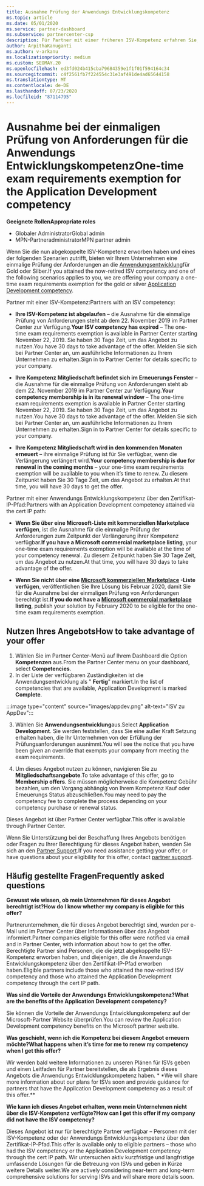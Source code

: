 ```yaml
---
title: Ausnahme Prüfung der Anwendungs Entwicklungskompetenz
ms.topic: article
ms.date: 05/01/2020
ms.service: partner-dashboard
ms.subservice: partnercenter-csp
description: Für Partner mit einer früheren ISV-Kompetenz erfahren Sie, wie Sie eine einmalige Prüfung der Anforderungen an die Anwendungsentwicklung erhalten.
author: ArpithaKanuganti
ms.author: v-arkanu
ms.localizationpriority: medium
ms.custom: SEOMAY.20
ms.openlocfilehash: ed3fd024b415cba79684359e1f1f01f594164c34
ms.sourcegitcommit: c4f2561fb7f224554c31e3af491de4ad65644158
ms.translationtype: MT
ms.contentlocale: de-DE
ms.lasthandoff: 07/23/2020
ms.locfileid: "87114795"
---
```

# <a name="one-time-exam-requirements-exemption-for-the-application-development-competency"></a><span data-ttu-id="283de-103">Ausnahme bei der einmaligen Prüfung von Anforderungen für die Anwendungs Entwicklungskompetenz</span><span class="sxs-lookup"><span data-stu-id="283de-103">One-time exam requirements exemption for the Application Development competency</span></span>

<span data-ttu-id="283de-104">**Geeignete Rollen**</span><span class="sxs-lookup"><span data-stu-id="283de-104">**Appropriate roles**</span></span>

- <span data-ttu-id="283de-105">Globaler Administrator</span><span class="sxs-lookup"><span data-stu-id="283de-105">Global admin</span></span>
- <span data-ttu-id="283de-106">MPN-Partneradministrator</span><span class="sxs-lookup"><span data-stu-id="283de-106">MPN partner admin</span></span>

<span data-ttu-id="283de-107">Wenn Sie die nun abgekoppelte ISV-Kompetenz erworben haben und eines der folgenden Szenarien zutrifft, bieten wir Ihrem Unternehmen eine einmalige Prüfung der Anforderungen an die [Anwendungsentwicklung](https://partner.microsoft.com/membership/application-development-competency)für Gold oder Silber.</span><span class="sxs-lookup"><span data-stu-id="283de-107">If you attained the now-retired ISV competency and one of the following scenarios applies to you, we are offering your company a one-time exam requirements exemption for the gold or silver [Application Development competency](https://partner.microsoft.com/membership/application-development-competency).</span></span> 

<span data-ttu-id="283de-108">Partner mit einer ISV-Kompetenz:</span><span class="sxs-lookup"><span data-stu-id="283de-108">Partners with an ISV competency:</span></span>

- <span data-ttu-id="283de-109">**Ihre ISV-Kompetenz ist abgelaufen** – die Ausnahme für die einmalige Prüfung von Anforderungen steht ab dem 22. November 2019 im Partner Center zur Verfügung.</span><span class="sxs-lookup"><span data-stu-id="283de-109">**Your ISV competency has expired** – The one-time exam requirements exemption is available in Partner Center starting November 22, 2019.</span></span> <span data-ttu-id="283de-110">Sie haben 30 Tage Zeit, um das Angebot zu nutzen.</span><span class="sxs-lookup"><span data-stu-id="283de-110">You have 30 days to take advantage of the offer.</span></span> <span data-ttu-id="283de-111">Melden Sie sich bei Partner Center an, um ausführliche Informationen zu Ihrem Unternehmen zu erhalten.</span><span class="sxs-lookup"><span data-stu-id="283de-111">Sign in to Partner Center for details specific to your company.</span></span>

- <span data-ttu-id="283de-112">**Ihre Kompetenz Mitgliedschaft befindet sich im Erneuerungs Fenster** – die Ausnahme für die einmalige Prüfung von Anforderungen steht ab dem 22. November 2019 im Partner Center zur Verfügung.</span><span class="sxs-lookup"><span data-stu-id="283de-112">**Your competency membership is in its renewal window** – The one-time exam requirements exemption is available in Partner Center starting November 22, 2019.</span></span> <span data-ttu-id="283de-113">Sie haben 30 Tage Zeit, um das Angebot zu nutzen.</span><span class="sxs-lookup"><span data-stu-id="283de-113">You have 30 days to take advantage of the offer.</span></span> <span data-ttu-id="283de-114">Melden Sie sich bei Partner Center an, um ausführliche Informationen zu Ihrem Unternehmen zu erhalten.</span><span class="sxs-lookup"><span data-stu-id="283de-114">Sign in to Partner Center for details specific to your company.</span></span>

- <span data-ttu-id="283de-115">**Ihre Kompetenz Mitgliedschaft wird in den kommenden Monaten erneuert** – ihre einmalige Prüfung ist für Sie verfügbar, wenn die Verlängerung verlängert wird.</span><span class="sxs-lookup"><span data-stu-id="283de-115">**Your competency membership is due for renewal in the coming months** – your one-time exam requirements exemption will be available to you when it’s time to renew.</span></span> <span data-ttu-id="283de-116">Zu diesem Zeitpunkt haben Sie 30 Tage Zeit, um das Angebot zu erhalten.</span><span class="sxs-lookup"><span data-stu-id="283de-116">At that time, you will have 30 days to get the offer.</span></span>

<span data-ttu-id="283de-117">Partner mit einer Anwendungs Entwicklungskompetenz über den Zertifikat-IP-Pfad:</span><span class="sxs-lookup"><span data-stu-id="283de-117">Partners with an Application Development competency attained via the cert IP path:</span></span>

- <span data-ttu-id="283de-118">**Wenn Sie über eine Microsoft-Liste mit kommerziellen Marketplace verfügen**, ist die Ausnahme für die einmalige Prüfung der Anforderungen zum Zeitpunkt der Verlängerung ihrer Kompetenz verfügbar.</span><span class="sxs-lookup"><span data-stu-id="283de-118">**If you have a Microsoft commercial marketplace listing**, your one-time exam requirements exemption will be available at the time of your competency renewal.</span></span> <span data-ttu-id="283de-119">Zu diesem Zeitpunkt haben Sie 30 Tage Zeit, um das Angebot zu nutzen.</span><span class="sxs-lookup"><span data-stu-id="283de-119">At that time, you will have 30 days to take advantage of the offer.</span></span>

- <span data-ttu-id="283de-120">**Wenn Sie nicht über eine [Microsoft kommerziellen Marketplace](https://azure.microsoft.com/overview/commercial-marketplace/) -Liste verfügen**, veröffentlichen Sie Ihre Lösung bis Februar 2020, damit Sie für die Ausnahme bei der einmaligen Prüfung von Anforderungen berechtigt ist.</span><span class="sxs-lookup"><span data-stu-id="283de-120">**If you do not have a [Microsoft commercial marketplace](https://azure.microsoft.com/overview/commercial-marketplace/) listing**, publish your solution by February 2020 to be eligible for the one-time exam requirements exemption.</span></span>

## <a name="how-to-take-advantage-of-your-offer"></a><span data-ttu-id="283de-121">Nutzen Ihres Angebots</span><span class="sxs-lookup"><span data-stu-id="283de-121">How to take advantage of your offer</span></span>

1. <span data-ttu-id="283de-122">Wählen Sie im Partner Center-Menü auf Ihrem Dashboard die Option **Kompetenzen** aus.</span><span class="sxs-lookup"><span data-stu-id="283de-122">From the Partner Center menu on your dashboard, select **Competencies**.</span></span>
2. <span data-ttu-id="283de-123">In der Liste der verfügbaren Zuständigkeiten ist die Anwendungsentwicklung als " **Fertig**" markiert.</span><span class="sxs-lookup"><span data-stu-id="283de-123">In the list of competencies that are available, Application Development is marked **Complete**.</span></span>

:::image type="content" source="images/appdev.png" alt-text="ISV zu AppDev":::

3. <span data-ttu-id="283de-125">Wählen Sie **Anwendungsentwicklung**aus.</span><span class="sxs-lookup"><span data-stu-id="283de-125">Select **Application Development**.</span></span> <span data-ttu-id="283de-126">Sie werden feststellen, dass Sie eine außer Kraft Setzung erhalten haben, die Ihr Unternehmen von der Erfüllung der Prüfungsanforderungen ausnimmt.</span><span class="sxs-lookup"><span data-stu-id="283de-126">You will see the notice that you have been given an override that exempts your company from meeting the exam requirements.</span></span> 

4. <span data-ttu-id="283de-127">Um dieses Angebot nutzen zu können, navigieren Sie zu **Mitgliedschaftsangebote**.</span><span class="sxs-lookup"><span data-stu-id="283de-127">To take advantage of this offer, go to **Membership offers**.</span></span> <span data-ttu-id="283de-128">Sie müssen möglicherweise die Kompetenz Gebühr bezahlen, um den Vorgang abhängig von Ihrem Kompetenz Kauf oder Erneuerungs Status abzuschließen.</span><span class="sxs-lookup"><span data-stu-id="283de-128">You may need to pay the competency fee to complete the process depending on your competency purchase or renewal status.</span></span> 

<span data-ttu-id="283de-129">Dieses Angebot ist über Partner Center verfügbar.</span><span class="sxs-lookup"><span data-stu-id="283de-129">This offer is available through Partner Center.</span></span>

<span data-ttu-id="283de-130">Wenn Sie Unterstützung bei der Beschaffung Ihres Angebots benötigen oder Fragen zu Ihrer Berechtigung für dieses Angebot haben, wenden Sie sich an den [Partner Support](https://partner.microsoft.com/Support).</span><span class="sxs-lookup"><span data-stu-id="283de-130">If you need assistance getting your offer, or have questions about your eligibility for this offer, contact [partner support](https://partner.microsoft.com/Support).</span></span> 

## <a name="frequently-asked-questions"></a><span data-ttu-id="283de-131">Häufig gestellte Fragen</span><span class="sxs-lookup"><span data-stu-id="283de-131">Frequently asked questions</span></span>

<span data-ttu-id="283de-132">**Gewusst wie wissen, ob mein Unternehmen für dieses Angebot berechtigt ist?**</span><span class="sxs-lookup"><span data-stu-id="283de-132">**How do I know whether my company is eligible for this offer?**</span></span>

<span data-ttu-id="283de-133">Partnerunternehmen, die für dieses Angebot berechtigt sind, wurden per e-Mail und im Partner Center über Informationen über das Angebot informiert.</span><span class="sxs-lookup"><span data-stu-id="283de-133">Partner companies eligible for this offer were notified via email and in Partner Center, with information about how to get the offer.</span></span> <span data-ttu-id="283de-134">Berechtigte Partner sind Personen, die die jetzt abgekoppelte ISV-Kompetenz erworben haben, und diejenigen, die die Anwendungs Entwicklungskompetenz über den Zertifikat-IP-Pfad erworben haben.</span><span class="sxs-lookup"><span data-stu-id="283de-134">Eligible partners include those who attained the now-retired ISV competency and those who attained the Application Development competency through the cert IP path.</span></span> 

<span data-ttu-id="283de-135">**Was sind die Vorteile der Anwendungs Entwicklungskompetenz?**</span><span class="sxs-lookup"><span data-stu-id="283de-135">**What are the benefits of the Application Development competency?**</span></span>

<span data-ttu-id="283de-136">Sie können die Vorteile der Anwendungs Entwicklungskompetenz auf der Microsoft-Partner Website überprüfen.</span><span class="sxs-lookup"><span data-stu-id="283de-136">You can review the Application Development competency benefits on the Microsoft partner website.</span></span> 

<span data-ttu-id="283de-137">**Was geschieht, wenn ich die Kompetenz bei diesem Angebot erneuern möchte?**</span><span class="sxs-lookup"><span data-stu-id="283de-137">**What happens when it’s time for me to renew my competency when I get this offer?**</span></span> 

<span data-ttu-id="283de-138">Wir werden bald weitere Informationen zu unseren Plänen für ISVs geben und einen Leitfaden für Partner bereitstellen, die als Ergebnis dieses Angebots die Anwendungs Entwicklungskompetenz haben. \* \*</span><span class="sxs-lookup"><span data-stu-id="283de-138">We will share more information about our plans for ISVs soon and provide guidance for partners that have the Application Development competency as a result of this offer.\*\*</span></span>  

<span data-ttu-id="283de-139">**Wie kann ich dieses Angebot erhalten, wenn mein Unternehmen nicht über die ISV-Kompetenz verfügte?**</span><span class="sxs-lookup"><span data-stu-id="283de-139">**How can I get this offer if my company did not have the ISV competency?**</span></span>

<span data-ttu-id="283de-140">Dieses Angebot ist nur für berechtigte Partner verfügbar – Personen mit der ISV-Kompetenz oder der Anwendungs Entwicklungskompetenz über den Zertifikat-IP-Pfad.</span><span class="sxs-lookup"><span data-stu-id="283de-140">This offer is available only to eligible partners – those who had the ISV competency or the Application Development competency through the cert IP path.</span></span> <span data-ttu-id="283de-141">Wir untersuchen aktiv kurzfristige und langfristige umfassende Lösungen für die Betreuung von ISVs und geben in Kürze weitere Details weiter.</span><span class="sxs-lookup"><span data-stu-id="283de-141">We are actively considering near-term and long-term comprehensive solutions for serving ISVs and will share more details soon.</span></span> 


